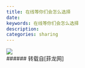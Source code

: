 ```yaml
---
title: 在线等你们会怎么选择
date: 
keywords: 在线等你们会怎么选择
description: 
categories: sharing
---
```

<td class="t_f" id="postmessage_2168859">


<img aid="974174" data-cf-modified-8a27f3166434d43f2c3a3971-="" file="data/attachment/forum/201810/26/130157k6br30ktwbk8zckr.png.thumb.jpg" id="aimg_974174" inpost="1" onclick="" onmouseover="" src="http://www.flw.ph/data/attachment/forum/201810/26/130157k6br30ktwbk8zckr.png" style="cursor:pointer" zoomfile="data/attachment/forum/201810/26/130157k6br30ktwbk8zckr.png"/>


<br/>
</td>
###### 转载自[菲龙网]